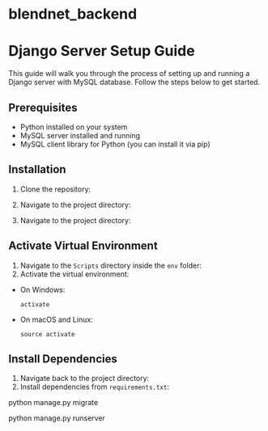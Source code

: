 ﻿# blendnet_backend

# Django Server Setup Guide

This guide will walk you through the process of setting up and running a Django server with MySQL database. Follow the steps below to get started.

## Prerequisites
- Python installed on your system
- MySQL server installed and running
- MySQL client library for Python (you can install it via pip)

## Installation
1. Clone the repository:

2. Navigate to the project directory:

2. Navigate to the project directory:

## Activate Virtual Environment
1. Navigate to the `Scripts` directory inside the `env` folder:
2. Activate the virtual environment:
- On Windows:
  ```
  activate
  ```
- On macOS and Linux:
  ```
  source activate
  ```

## Install Dependencies
1. Navigate back to the project directory:
2. Install dependencies from `requirements.txt`:


python manage.py migrate


python manage.py runserver
